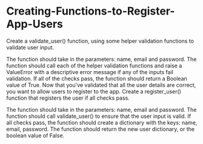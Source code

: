 # Creating-Functions-to-Register-App-Users

Create a validate_user() function, using some helper validation functions to validate user input.

The function should take in the parameters: name, email and password.
The function should call each of the helper validation functions and raise a ValueError with a descriptive error message if any of the inputs fail validation.
If all of the checks pass, the function should return a Boolean value of True.
Now that you've validated that all the user details are correct, you want to allow users to register to the app. Create a register_user() function that registers the user if all checks pass.

The function should take in the parameters: name, email and password.
The function should call validate_user() to ensure that the user input is valid.
If all checks pass, the function should create a dictionary with the keys: name, email, password.
The function should return the new user dictionary, or the boolean value of False.